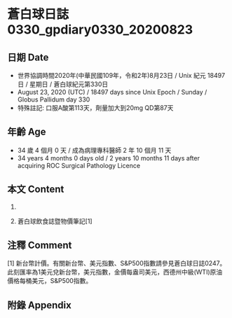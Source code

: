 [_metadata_:encoding]: - "utf-8"
[_metadata_:language]: - "zh-Hant-TW"
[_metadata_:fileformat]: - "markdown"
[_metadata_:MIME_type]: - "text/plain"
[_metadata_:markdown_version]: - "commonmark version 0.29"
[_metadata_:markdown_spec]: - "https://spec.commonmark.org/0.29/"

# 蒼白球日誌0330_gpdiary0330_20200823 #

## 日期 Date ##

* 世界協調時間2020年(中華民國109年，令和2年)8月23日 / Unix 紀元 18497 日 / 星期日 / 蒼白球紀元第330日
* August 23, 2020 (UTC) / 18497 days since Unix Epoch / Sunday / Globus Pallidum day 330
* 特殊註記: 口服A酸第113天，劑量加大到20mg QD第87天

## 年齡 Age ##

* 34 歲 4 個月 0 天 / 成為病理專科醫師 2 年 10 個月 11 天
* 34 years 4 months 0 days old / 2 years 10 months 11 days after acquiring ROC Surgical Pathology Licence

## 本文 Content ##

1. 

    
2. 蒼白球飲食誌暨物價筆記[1]

    

## 注釋 Comment ##

[1] 新台幣計價。有關新台幣、美元指數、S&P500指數請參見蒼白球日誌0247。此刻匯率為1美元兌新台幣，美元指數，金價每盎司美元，西德州中級(WTI)原油價格每桶美元，S&P500指數。



## 附錄 Appendix ##

